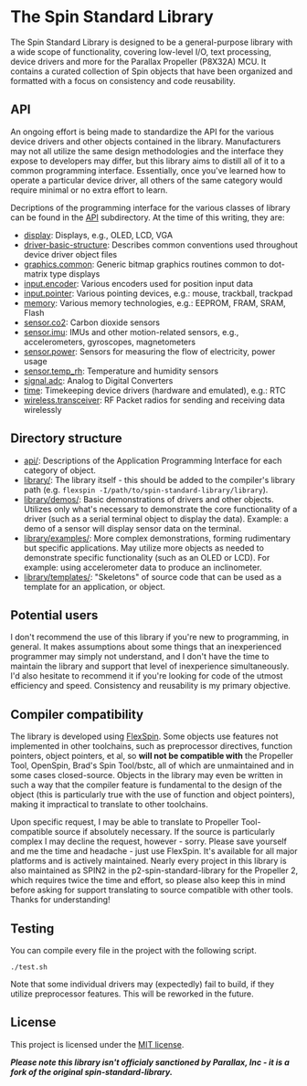 # The Spin Standard Library

The Spin Standard Library is designed to be a general-purpose library with a wide scope of functionality, covering low-level I/O, text processing, device drivers and more for the Parallax Propeller (P8X32A) MCU. It contains a curated collection of Spin objects that have been organized and formatted with a focus on consistency and code reusability.


## API

An ongoing effort is being made to standardize the API for the various device drivers and other objects contained in the library. Manufacturers may not all utilize the same design methodologies and the interface they expose to developers may differ, but this library aims to distill all of it to a common programming interface. Essentially, once you've learned how to operate a particular device driver, all others of the same category would require minimal or no extra effort to learn.

Decriptions of the programming interface for the various classes of library can be found in the [API](api) subdirectory.
At the time of this writing, they are:
* [display](api/display.md): Displays, e.g., OLED, LCD, VGA
* [driver-basic-structure](api/driver-basic-structure.md): Describes common conventions used throughout device driver object files
* [graphics.common](api/graphics.common.md): Generic bitmap graphics routines common to dot-matrix type displays
* [input.encoder](api/input.encoder.md): Various encoders used for position input data
* [input.pointer](api/input.pointer.md): Various pointing devices, e.g.: mouse, trackball, trackpad
* [memory](api/memory.md): Various memory technologies, e.g.: EEPROM, FRAM, SRAM, Flash
* [sensor.co2](api/sensor.co2.md): Carbon dioxide sensors
* [sensor.imu](api/sensor.imu.md): IMUs and other motion-related sensors, e.g., accelerometers, gyroscopes, magnetometers
* [sensor.power](api/sensor.power.md): Sensors for measuring the flow of electricity, power usage
* [sensor.temp_rh](api/sensor.temp_rh.md): Temperature and humidity sensors
* [signal.adc](api/signal.adc.md): Analog to Digital Converters
* [time](api/time.md): Timekeeping device drivers (hardware and emulated), e.g.: RTC
* [wireless.transceiver](api/wireless.transceiver.md): RF Packet radios for sending and receiving data wirelessly


## Directory structure

* [api/](api/): Descriptions of the Application Programming Interface for each category of object.
* [library/](library/): The library itself - this should be added to the compiler's library path (e.g. `flexspin -I/path/to/spin-standard-library/library`).
* [library/demos/](library/demos/): Basic demonstrations of drivers and other objects. Utilizes only what's necessary to demonstrate the core functionality of a driver (such as a serial terminal object to display the data). Example: a demo of a sensor will display sensor data on the terminal.
* [library/examples/](library/examples): More complex demonstrations, forming rudimentary but specific applications. May utilize more objects as needed to demonstrate specific functionality (such as an OLED or LCD). For example: using accelerometer data to produce an inclinometer.
* [library/templates/](library/templates): "Skeletons" of source code that can be used as a template for an application, or object.


## Potential users

I don't recommend the use of this library if you're new to programming, in general. It makes assumptions about some things that an inexperienced programmer may simply not understand, and I don't have the time to maintain the library and support that level of inexperience simultaneously. I'd also hesitate to recommend it if you're looking for code of the utmost efficiency and speed. Consistency and reusability is my primary objective.


## Compiler compatibility

The library is developed using [FlexSpin](https://github.com/totalspectrum/spin2cpp). Some objects use features not implemented in other toolchains, such as preprocessor directives, function pointers, object pointers, et al, so __will not be compatible with__ the Propeller Tool, OpenSpin, Brad's Spin Tool/bstc, all of which are unmaintained and in some cases closed-source. Objects in the library may even be written in such a way that the compiler feature is fundamental to the design of the object (this is particularly true with the use of function and object pointers), making it impractical to translate to other toolchains.

Upon specific request, I may be able to translate to Propeller Tool-compatible source if absolutely necessary. If the source is particularly complex I may decline the request, however - sorry. Please save yourself and me the time and headache - just use FlexSpin. It's available for all major platforms and is actively maintained. Nearly every project in this library is also maintained as SPIN2 in the p2-spin-standard-library for the Propeller 2, which requires twice the time and effort, so please also keep this in mind before asking for support translating to source compatible with other tools. Thanks for understanding!


## Testing

You can compile every file in the project with the following script.

    ./test.sh

Note that some individual drivers may (expectedly) fail to build, if they utilize preprocessor features. This will be reworked in the future.


## License

This project is licensed under the [MIT license](LICENSE).

__*Please note this library isn't officialy sanctioned by Parallax, Inc - it is a fork of the original spin-standard-library.*__
